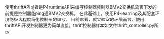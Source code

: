 使用thriftAPI或者是P4runtimeAPI来编写控制器控制器BMV2交换机流表下发的前提是控制器能ping通BMV2交换机。
在此基础上，使用P4-learning及其配套环境能极大程度简化控制器的编写。
目前来看，就实验室的环境而言，使用thriftAPI开发控制器更为简单直接。thrift控制器样本如文件thrift_controller.py所示

